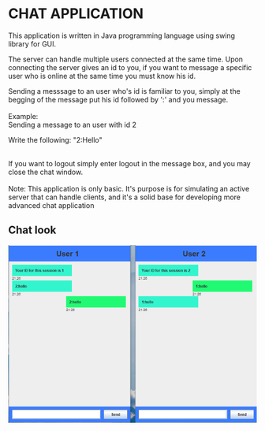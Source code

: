 <h1>CHAT APPLICATION</h1>

<p>This application is written in Java programming language using swing library for GUI.</p>
<p>The server can handle multiple users connected at the same time. Upon connecting the server gives an id to you, if you want to message a specific user who is online at the same time you must know his id.</p>
<p>Sending a messsage to an user who's id is familiar to you, simply at the begging of the message put his id followed by ':' and you message.</br>

</br>
Example:
</br>
Sending a message to an user with id 2</br>

Write the following: "2:Hello"

</br>
If you want to logout simply enter logout in the message box, and you may close the chat window.
</br>
</br>
<span>
Note:
This application is only basic. It's purpose is for simulating an active server that can handle clients, and it's a solid base for developing more advanced chat application</p>

<h2>Chat look</h2>
<p align="center">
  <img src="./preview/img1.png">
  </br>
  </br>
</p>
